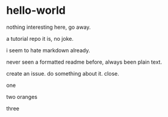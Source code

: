 # hello-world
nothing interesting here, go away.

a tutorial repo it is, no joke.

i seem to hate markdown already.

never seen a formatted readme before, always been plain text.

create an issue.
do something about it.
close.

one

two oranges

three
